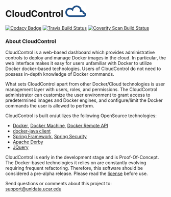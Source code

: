 # CloudControl    <img src="https://github.com/Unidata/cloudcontrol/blob/master/src/main/webapp/resources/images/header.png" alt="CloudControl   "/>

[![Codacy Badge](https://api.codacy.com/project/badge/Grade/e91e1a3ef5674fe898d4c1acf6f80dc7)](https://www.codacy.com/app/oxelson/cloudcontrol?utm_source=github.com&utm_medium=referral&utm_content=Unidata/cloudcontrol&utm_campaign=badger)
[![Travis Build Status](https://travis-ci.org/Unidata/cloudcontrol.svg?branch=master)](https://travis-ci.org/Unidata/cloudcontrol)
[![Coverity Scan Build Status](https://scan.coverity.com/projects/8628/badge.svg)](https://scan.coverity.com/projects/cloudcontrol)
       
### About CloudControl   

CloudControl is a web-based dashboard which provides administrative controls to deploy and manage Docker images in the cloud.  In particular, the web interface makes it easy for users unfamiliar with Docker to utilize Docker docker-based technologies. Users of CloudControl do not need to possess in-depth knowledge of Docker commands.

What sets CloudControl apart from other Docker/Cloud technologies is user management layer with users, roles, and permissions.  The CloudControl administrator can customize the user environment to grant access to predetermined images and Docker engines, and configure/limit the Docker commands the user is allowed to perform.
	 
CloudControl    is built on/utilizes the following OpenSource technologies:

* <a href="http://www.docker.com/">Docker</a>, <a href="http://docs.docker.com/machine/install-machine/">Docker Machine</a>, <a href="http://docs.docker.com/engine/reference/api/docker_remote_api/">Docker Remote API</a>
* <a href="https://github.com/docker-java/docker-java">docker-java client</a>
* <a href="http://projects.spring.io/spring-framework/">Spring Framework</a>, <a href="http://projects.spring.io/spring-security/">Spring Security</a>
* <a href="https://db.apache.org/derby/">Apache Derby</a>
* <a href="https://jquery.com/">JQuery</a>

CloudControl    is early in the development stage and is Proof-Of-Concept.  The Docker-based technologies it relies on are constantly evolving requiring frequent refactoring. Therefore, this software should be considered a pre-alpha release.  Please read the <a href="https://github.com/Unidata/cloudcontrol/blob/master/LICENSE">license</a> before use.

Send questions or comments about this project to: <a href="mailto:support@unidata.ucar.edu">support@unidata.ucar.edu</a>
